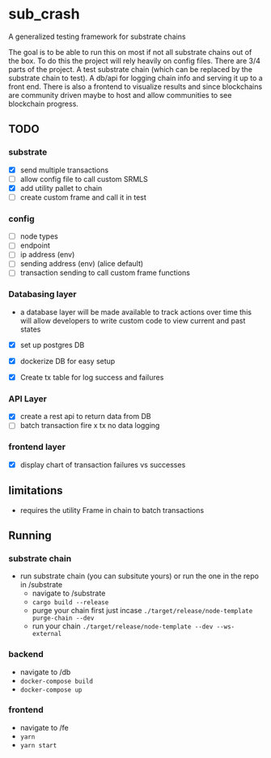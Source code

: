 # sub_crash
A generalized testing framework for substrate chains

The goal is to be able to run this on most if not all substrate chains out of the box. To do this the project will rely heavily on config files. 
There are 3/4 parts of the project. A test substrate chain (which can be replaced by the substrate chain to test). A db/api for logging chain info and serving it up to a front end. 
There is also a frontend to visualize results and since blockchains are community driven maybe to host and allow communities to see blockchain progress.



## TODO

### substrate
- [x]  send multiple transactions 
- [ ]  allow config file to call custom SRMLS 
- [x]  add utility pallet to chain
- [ ]  create custom frame and call it in test 

### config
- [ ] node types
- [ ] endpoint
- [ ] ip address (env)
- [ ] sending address (env) (alice default)
- [ ] transaction sending to call custom frame functions

### Databasing layer
 * a database layer will be made available to track actions over time this will allow developers to write custom code to view current and past states 

 - [x] set up postgres DB
 - [x] dockerize DB for easy setup
 - [x] Create tx table for log success and failures 

 
 ### API Layer 
- [x] create a rest api to return data from DB
- [ ] batch transaction fire x tx no data logging

### frontend layer 
- [x] display chart of transaction failures vs successes


## limitations 
* requires the utility Frame in chain to batch transactions

## Running 

### substrate chain
* run substrate chain (you can subsitute yours) or run the one in the repo in /substrate
    * navigate to /substrate
    * ``` cargo build --release ```
    * purge your chain first just incase ``` ./target/release/node-template purge-chain --dev ```
    * run your chain ```./target/release/node-template --dev --ws-external```

### backend 
* navigate to /db
* ``` docker-compose build ```
* ``` docker-compose up ```

### frontend
* navigate to /fe
* ``` yarn ```
* ``` yarn start ```

